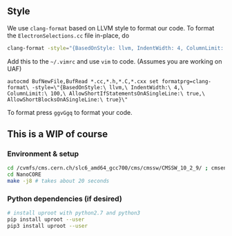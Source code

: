 ## Style

We use `clang-format` based on LLVM style to format our code. To format the `ElectronSelections.cc` file in-place, do
```bash
clang-format -style="{BasedOnStyle: llvm, IndentWidth: 4, ColumnLimit: 100, AllowShortIfStatementsOnASingleLine: true, AllowShortBlocksOnASingleLine: true}" -i ElectronSelections.cc
```

Add this to the ```~/.vimrc``` and use ```vim``` to code. (Assumes you are working on UAF)

    autocmd BufNewFile,BufRead *.cc,*.h,*.C,*.cxx set formatprg=clang-format\ -style=\"{BasedOnStyle:\ llvm,\ IndentWidth:\ 4,\ ColumnLimit:\ 100,\ AllowShortIfStatementsOnASingleLine:\ true,\ AllowShortBlocksOnASingleLine:\ true}\"

To format press ```ggvGgq``` to format your code.

## This is a WIP of course

### Environment & setup
```bash
cd /cvmfs/cms.cern.ch/slc6_amd64_gcc700/cms/cmssw/CMSSW_10_2_9/ ; cmsenv ; cd -
cd NanoCORE
make -j8 # takes about 20 seconds
```

### Python dependencies (if desired)
```bash
# install uproot with python2.7 and python3
pip install uproot --user
pip3 install uproot --user
```
